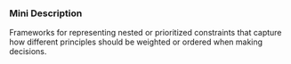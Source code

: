 ### Mini Description

Frameworks for representing nested or prioritized constraints that capture how different principles should be weighted or ordered when making decisions.
